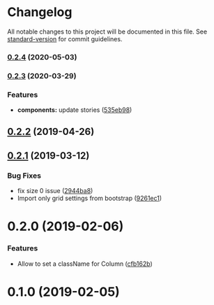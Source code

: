 # Changelog

All notable changes to this project will be documented in this file. See [standard-version](https://github.com/conventional-changelog/standard-version) for commit guidelines.

### [0.2.4](https://github.com/namics/react-bootstrap-grid-component/compare/v0.2.3...v0.2.4) (2020-05-03)

### [0.2.3](https://github.com/namics/react-bootstrap-grid-component/compare/v0.2.2...v0.2.3) (2020-03-29)


### Features

* **components:** update stories ([535eb98](https://github.com/namics/react-bootstrap-grid-component/commit/535eb9828b09ec10f0b377cb6303516c0ade23ef))

<a name="0.2.2"></a>
## [0.2.2](https://github.com/namics/react-bootstrap-grid-component/compare/v0.2.1...v0.2.2) (2019-04-26)



<a name="0.2.1"></a>
## [0.2.1](https://github.com/namics/react-bootstrap-grid-component/compare/v0.2.0...v0.2.1) (2019-03-12)


### Bug Fixes

* fix size 0 issue ([2944ba8](https://github.com/namics/react-bootstrap-grid-component/commit/2944ba8))
* Import only grid settings from bootstrap ([9261ec1](https://github.com/namics/react-bootstrap-grid-component/commit/9261ec1))



<a name="0.2.0"></a>
# 0.2.0 (2019-02-06)


### Features

* Allow to set a className for Column ([cfb162b](https://github.com/namics/react-bootstrap-grid-component/commit/cfb162b))



<a name="0.1.0"></a>
# 0.1.0 (2019-02-05)
